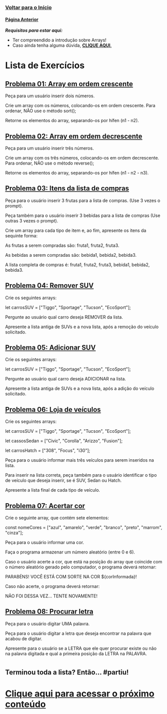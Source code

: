 ### [**Voltar para o Início**](../../README.md)

#### [**Página Anterior**](../README.md)

***Requisitos para estar aqui:***
- Ter compreendido a introdução sobre Arrays!
- Caso ainda tenha alguma dúvida, [**CLIQUE AQUI**.](../README.md)

# Lista de Exercícios

## <u>[**Problema 01: Array em ordem crescente**](01_arrayCrescente.html)</u>
Peça para um usuário inserir dois números.

Crie um array com os números, colocando-os em ordem crescente. Para ordenar, NÃO use o método sort();

Retorne os elementos do array, separando-os por hífen (n1 - n2).

## <u>[**Problema 02: Array em ordem decrescente**](02_arrayDecrescente.html)</u>
Peça para um usuário inserir três números.

Crie um array com os três números, colocando-os em ordem decrescente. Para ordenar, NÃO use o método reverse();

Retorne os elementos do array, separando-os por hífen (n1 - n2 - n3).

## <u>[**Problema 03: Itens da lista de compras**](03_itensCompra.html)</u>
Peça para o usuário inserir 3 frutas para a lista de compras. (Use 3 vezes o prompt).

Peça também para o usuário inserir 3 bebidas para a lista de compras (Use outras 3 vezes o prompt).

Crie um array para cada tipo de item e, ao fim, apresente os itens da sequinte forma: 

As frutas a serem compradas são: fruta1, fruta2, fruta3.

As bebidas a serem compradas são: bebida1, bebida2, bebida3.

A lista completa de compras é: fruta1, fruta2, fruta3, bebida1, bebida2, bebida3.

## <u>[**Problema 04: Remover SUV**](04_removerSUV.html)</u>
Crie os seguintes arrays:

let carrosSUV = ["Tiggo", "Sportage", "Tucson", "EcoSport"];

Pergunte ao usuário qual carro deseja REMOVER da lista.

Apresente a lista antiga de SUVs e a nova lista, após a remoção do veículo solicitado.

## <u>[**Problema 05: Adicionar SUV**](05_adicionarSUV.html)</u>
Crie os seguintes arrays:

let carrosSUV = ["Tiggo", "Sportage", "Tucson", "EcoSport"];

Pergunte ao usuário qual carro deseja ADICIONAR na lista.

Apresente a lista antiga de SUVs e a nova lista, após a adição do veículo solicitado.

## <u>[**Problema 06: Loja de veículos**](06_lojaVeiculos.html)</u>
Crie os seguintes arrays:

let carrosSUV = ["Tiggo", "Sportage", "Tucson", "EcoSport"];

let cassosSedan = ["Civic", "Corolla", "Arizzo", "Fusion"];

let carrosHatch = ["308", "Focus", "i30"];
    
Peça para o usuário informar mais três veículos para serem inseridos na lista.

Para inserir na lista correta, peça também para o usuário identificar o tipo de veículo que deseja inserir, se é SUV, Sedan ou Hatch.

Apresente a lista final de cada tipo de veículo.

## <u>[**Problema 07: Acertar cor**](07_acertarCor.html)</u>
Crie o seguinte array, que contém sete elementos:

const nomeCores = ["azul", "amarelo", "verde", "branco", "preto", "marrom", "cinza"];

Peça para o usuário informar uma cor.

Faça o programa armazenar um número aleatório (entre 0 e 6).

Caso o usuário acerte a cor, que está na posição do array que coincide com o número aleatório gerado pelo computador, o programa deverá retornar:

PARABÉNS! VOCÊ ESTÁ COM SORTE NA COR ${corInformada}!

Caso não acerte, o programa deverá retornar:

NÃO FOI DESSA VEZ... TENTE NOVAMENTE!

## <u>[**Problema 08: Procurar letra**](08_procuraLetra.html)</u>
Peça para o usuário digitar UMA palavra.

Peça para o usuário digitar a letra que deseja encontrar na palavra que acabou de digitar.

Apresente para o usuário se a LETRA que ele quer procurar existe ou não na palavra digitada e qual a primeira posição da LETRA na PALAVRA.

#

## Terminou toda a lista? Então... #partiu!

# [**Clique aqui para acessar o próximo conteúdo**](../../05_estruturas_de_repeticao/README.md)